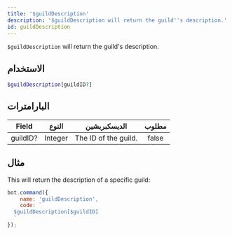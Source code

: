 ```yaml
---
title: '$guildDescription'
description: '$guildDescription will return the guild''s description.'
id: guildDescription
---
```


`$guildDescription` will return the guild's description.

## الاستخدام

```php
$guildDescription[guildID?]
```

## البارامترات

| Field    | النوع   | الديسكبربشين         | مطلوب |
| -------- | ------- | -------------------- |:-----:|
| guildID? | Integer | The ID of the guild. | false |

## مثال

This will return the description of a specific guild:

```javascript
bot.command({
    name: 'guildDescription',
    code: `
  $guildDescription[$guildID]
  `
});
```
